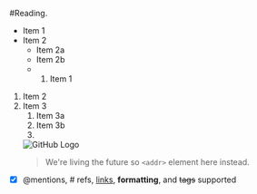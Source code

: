 #Reading.
* Item 1
* Item 2
  * Item 2a
  * Item 2b
  * 1. Item 1
1. Item 2
1. Item 3
   1. Item 3a
   1. Item 3b
   2. 
   ![GitHub Logo](https://www.humanesociety.org/sites/default/files/styles/1240x698/public/2018/08/kitten-440379.jpg?h=c8d00152&itok=1fdekAh2)
   > We're living the future so
   > `<addr>` element here instead.
   
- [x] @mentions, # refs, [links](), **formatting**, and <del>tags</del> supported
